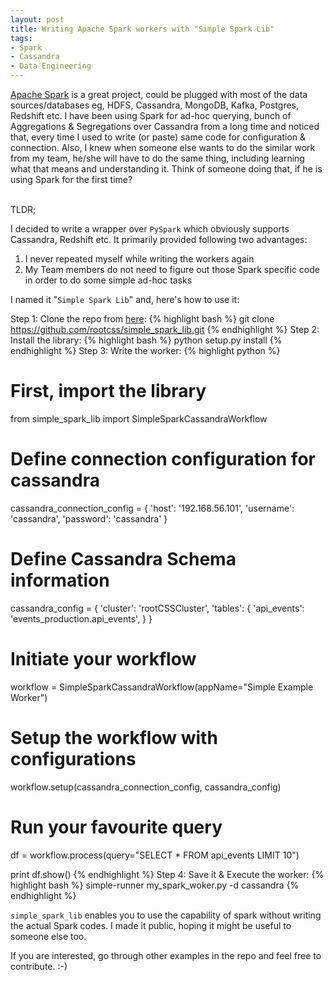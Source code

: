 ```yaml
---
layout: post
title: Writing Apache Spark workers with "Simple Spark Lib"
tags:
- Spark
- Cassandra
- Data Engineering
---
```


<a target="_blank" href="http://spark.apache.org/">Apache Spark</a> is a great project, could be plugged with most of the data sources/databases eg, HDFS, Cassandra, MongoDB, Kafka, Postgres, Redshift etc. I have been using Spark for ad-hoc querying, bunch of Aggregations &amp; Segregations over Cassandra from a long time and noticed that, every time I used to write (or paste) same code for configuration &amp; connection. Also, I knew when someone else wants to do the similar work from my team, he/she will have to do the same thing, including learning what that means and understanding it. Think of someone doing that, if he is using Spark for the first time?

<br>TLDR;

I decided to write a wrapper over `PySpark` which obviously supports Cassandra, Redshift etc. It primarily provided following two advantages:

1. I never repeated myself while writing the workers again
2. My Team members do not need to figure out those Spark specific code in order to do some simple ad-hoc tasks

I named it "`Simple Spark Lib`" and, here's how to use it:

Step 1: Clone the repo from <a href="https://github.com/rootcss/simple_spark_lib">here</a>:
{% highlight bash %}
git clone https://github.com/rootcss/simple_spark_lib.git
{% endhighlight %}
Step 2: Install the library:
{% highlight bash %}
python setup.py install
{% endhighlight %}
Step 3: Write the worker:
{% highlight python %}
# First, import the library
from simple_spark_lib import SimpleSparkCassandraWorkflow

# Define connection configuration for cassandra
cassandra_connection_config = {
  'host':     '192.168.56.101',
  'username': 'cassandra',
  'password': 'cassandra'
}

# Define Cassandra Schema information
cassandra_config = {
  'cluster': 'rootCSSCluster',
  'tables': {
    'api_events': 'events_production.api_events',
  }
}
# Initiate your workflow
workflow = SimpleSparkCassandraWorkflow(appName="Simple Example Worker")

# Setup the workflow with configurations
workflow.setup(cassandra_connection_config, cassandra_config)

# Run your favourite query
df = workflow.process(query="SELECT * FROM api_events LIMIT 10")

print df.show()
{% endhighlight %}
Step 4: Save it &amp; Execute the worker:
{% highlight bash %}
simple-runner my_spark_woker.py -d cassandra
{% endhighlight %}

`simple_spark_lib` enables you to use the capability of spark without writing the actual Spark codes. I made it public, hoping it might be useful to someone else too.

If you are interested, go through other examples in the repo and feel free to contribute. :-)
